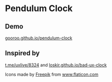 # Pendulum Clock

## Demo
<a href="http://gooroo.github.io/pendulum-clock" target="_blank">gooroo.github.io/pendulum-clock</a>

## Inspired by
[t.me/uxlive/8324](https://t.me/uxlive/8324) and [loskir.github.io/bad-ux-clock](http://loskir.github.io/bad-ux-clock)

Icons made by <a href="https://www.flaticon.com/authors/freepik" title="Freepik">Freepik</a> from <a href="https://www.flaticon.com/" title="Flaticon"> www.flaticon.com</a>

